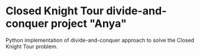 # Closed Knight Tour divide-and-conquer project "Anya"
Python implementation of divide-and-conquer approach to solve the Closed Knight Tour problem.
